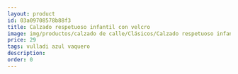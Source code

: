 ```yaml
---
layout: product
id: 03a09708578b88f3
title: Calzado respetuoso infantil con velcro
image: img/productos/calzado de calle/Clásicos/Calzado respetuoso infantil con velcro=29=vulladi azul vaquero.webp
price: 29
tags: vulladi azul vaquero
description: 
order: 0
---
```

